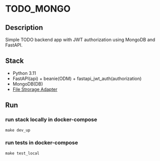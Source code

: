 # TODO_MONGO

## Description

Simple TODO backend app with JWT authorization using MongoDB and FastAPI.

## Stack

- Python 3.11
- FastAPI(api) + beanie(ODM) + fastapi_jwt_auth(authorization)
- MongoDB(DB)
- [File Strorage Adapter](<https://github.com/petrishutin/file_storage_adapter>)

## Run

### run stack locally in docker-compose

``` shellsession
make dev_up
```

### run tests in docker-compose

``` shellsession
make test_local
```
